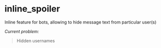 # inline_spoiler
Inline feature for bots, allowing to hide message text from particular user(s)

*Current problem:*
>Hidden usernames
